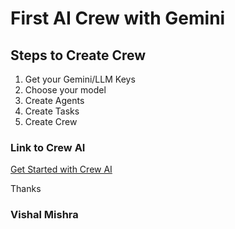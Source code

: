 # First AI Crew with Gemini

## Steps to Create Crew

1. Get your Gemini/LLM Keys
2. Choose your model
3. Create Agents
4. Create Tasks
5. Create Crew

### Link to Crew AI

[Get Started with Crew AI](https://docs.crewai.com/how-to/Creating-a-Crew-and-kick-it-off/)

Thanks 

### Vishal Mishra
